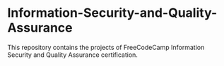# Information-Security-and-Quality-Assurance
This repository contains the projects of FreeCodeCamp Information Security and Quality Assurance certification.

